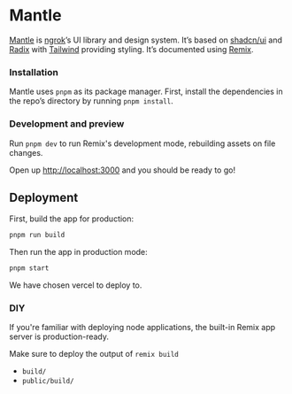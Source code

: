 # Mantle

[Mantle](https://mantle.ngrok.com) is [ngrok](https://ngrok.com/)’s UI library and design system. It’s based on [shadcn/ui](https://ui.shadcn.com) and [Radix](https://www.radix-ui.com) with [Tailwind](https://tailwindcss.com/) providing styling. It’s documented using [Remix](https://remix.run/docs).

### Installation

Mantle uses `pnpm` as its package manager. First, install the dependencies in the repo’s directory by running `pnpm install`.

### Development and preview

Run `pnpm dev` to run Remix's development mode, rebuilding assets on file changes.

Open up [http://localhost:3000](http://localhost:3000) and you should be ready to go!

## Deployment

First, build the app for production:

```sh
pnpm run build
```

Then run the app in production mode:

```sh
pnpm start
```

We have chosen vercel to deploy to.

### DIY

If you're familiar with deploying node applications, the built-in Remix app server is production-ready.

Make sure to deploy the output of `remix build`

- `build/`
- `public/build/`
